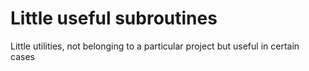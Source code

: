 # Little useful subroutines
 Little utilities, not belonging to a particular project but useful in certain cases
